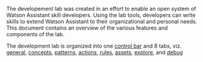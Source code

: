 The developement lab was created in an effort to enable an open system of Watson Assistant skill developers. Using the lab tools, developers can write skills to extend Watson Assistant to their organizational and personal needs. This document contains an overview of the various features and components of the lab.

The development lab is organized into one [control bar](./ControlBar.md) and 8 tabs, viz. [general](./General.md), [concepts](./Concepts.md), [patterns](./Patterns.md), [actions](./Actions.md), [rules](./Rules.md), [assets](./Assets.md), [explore](./LabExplore.md), and [debug](./Debug.md)
